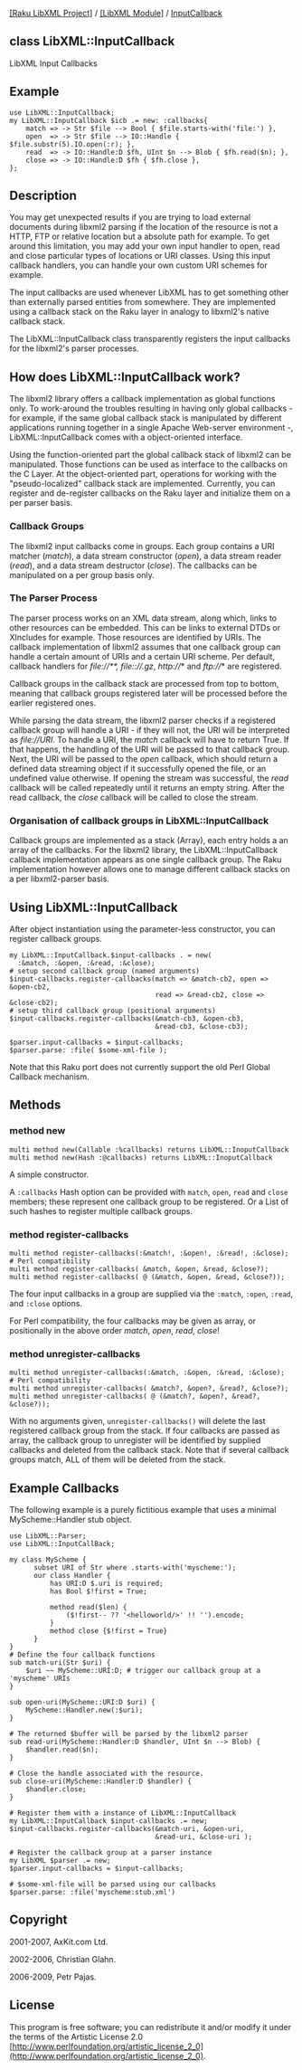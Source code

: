 [[Raku LibXML Project]](https://libxml-raku.github.io)
 / [[LibXML Module]](https://libxml-raku.github.io/LibXML-raku)
 / [InputCallback](https://libxml-raku.github.io/LibXML-raku/InputCallback)

class LibXML::InputCallback
---------------------------

LibXML Input Callbacks

Example
-------

    use LibXML::InputCallback;
    my LibXML::InputCallback $icb .= new: :callbacks{
        match => -> Str $file --> Bool { $file.starts-with('file:') },
        open  => -> Str $file --> IO::Handle { $file.substr(5).IO.open(:r); },
        read  => -> IO::Handle:D $fh, UInt $n --> Blob { $fh.read($n); },
        close => -> IO::Handle:D $fh { $fh.close },
    };

Description
-----------

You may get unexpected results if you are trying to load external documents during libxml2 parsing if the location of the resource is not a HTTP, FTP or relative location but a absolute path for example. To get around this limitation, you may add your own input handler to open, read and close particular types of locations or URI classes. Using this input callback handlers, you can handle your own custom URI schemes for example.

The input callbacks are used whenever LibXML has to get something other than externally parsed entities from somewhere. They are implemented using a callback stack on the Raku layer in analogy to libxml2's native callback stack.

The LibXML::InputCallback class transparently registers the input callbacks for the libxml2's parser processes.

How does LibXML::InputCallback work?
------------------------------------

The libxml2 library offers a callback implementation as global functions only. To work-around the troubles resulting in having only global callbacks - for example, if the same global callback stack is manipulated by different applications running together in a single Apache Web-server environment -, LibXML::InputCallback comes with a object-oriented interface.

Using the function-oriented part the global callback stack of libxml2 can be manipulated. Those functions can be used as interface to the callbacks on the C Layer. At the object-oriented part, operations for working with the "pseudo-localized" callback stack are implemented. Currently, you can register and de-register callbacks on the Raku layer and initialize them on a per parser basis.

### Callback Groups

The libxml2 input callbacks come in groups. Each group contains a URI matcher (*match*), a data stream constructor (*open*), a data stream reader (*read*), and a data stream destructor (*close*). The callbacks can be manipulated on a per group basis only.

### The Parser Process

The parser process works on an XML data stream, along which, links to other resources can be embedded. This can be links to external DTDs or XIncludes for example. Those resources are identified by URIs. The callback implementation of libxml2 assumes that one callback group can handle a certain amount of URIs and a certain URI scheme. Per default, callback handlers for *file://**, *file:://*.gz*, *http://** and *ftp://** are registered.

Callback groups in the callback stack are processed from top to bottom, meaning that callback groups registered later will be processed before the earlier registered ones.

While parsing the data stream, the libxml2 parser checks if a registered callback group will handle a URI - if they will not, the URI will be interpreted as *file://URI*. To handle a URI, the *match* callback will have to return True. If that happens, the handling of the URI will be passed to that callback group. Next, the URI will be passed to the *open* callback, which should return a defined data streaming object if it successfully opened the file, or an undefined value otherwise. If opening the stream was successful, the *read* callback will be called repeatedly until it returns an empty string. After the read callback, the *close* callback will be called to close the stream.

### Organisation of callback groups in LibXML::InputCallback

Callback groups are implemented as a stack (Array), each entry holds a an array of the callbacks. For the libxml2 library, the LibXML::InputCallback callback implementation appears as one single callback group. The Raku implementation however allows one to manage different callback stacks on a per libxml2-parser basis.

Using LibXML::InputCallback
---------------------------

After object instantiation using the parameter-less constructor, you can register callback groups.

    my LibXML::InputCallback.$input-callbacks . = new(
      :&match, :&open, :&read, :&close);
    # setup second callback group (named arguments)
    $input-callbacks.register-callbacks(match => &match-cb2, open => &open-cb2,
                                        read => &read-cb2, close => &close-cb2);
    # setup third callback group (positional arguments)
    $input-callbacks.register-callbacks(&match-cb3, &open-cb3,
                                        &read-cb3, &close-cb3);

    $parser.input-callbacks = $input-callbacks;
    $parser.parse: :file( $some-xml-file );

Note that this Raku port does not currently support the old Perl Global Callback mechanism.

Methods
-------

### method new

    multi method new(Callable :%callbacks) returns LibXML::InoputCallback
    multi method new(Hash :@callbacks) returns LibXML::InoputCallback

A simple constructor.

A `:callbacks` Hash option can be provided with `match`, `open`, `read` and `close` members; these represent one callback group to be registered. Or a List of such hashes to register multiple callback groups.

### method register-callbacks

    multi method register-callbacks(:&match!, :&open!, :&read!, :&close);
    # Perl compatibility
    multi method register-callbacks( &match, &open, &read, &close?);
    multi method register-callbacks( @ (&match, &open, &read, &close?));

The four input callbacks in a group are supplied via the `:match`, `:open`, `:read`, and `:close` options.

For Perl compatibility, the four callbacks may be given as array, or positionally in the above order *match*, *open*, *read*, *close*!

### method unregister-callbacks

    multi method unregister-callbacks(:&match, :&open, :&read, :&close);
    # Perl compatibility
    multi method unregister-callbacks( &match?, &open?, &read?, &close?);
    multi method unregister-callbacks( @ (&match?, &open?, &read?, &close?));

With no arguments given, `unregister-callbacks()` will delete the last registered callback group from the stack. If four callbacks are passed as array, the callback group to unregister will be identified by supplied callbacks and deleted from the callback stack. Note that if several callback groups match, ALL of them will be deleted from the stack.

Example Callbacks
-----------------

The following example is a purely fictitious example that uses a minimal MyScheme::Handler stub object.

    use LibXML::Parser;
    use LibXML::InputCallBack;

    my class MyScheme {
          subset URI of Str where .starts-with('myscheme:');
          our class Handler {
              has URI:D $.uri is required;
              has Bool $!first = True;

              method read($len) {
                  ($!first-- ?? '<helloworld/>' !! '').encode;
              }
              method close {$!first = True}
          }
    }
    # Define the four callback functions
    sub match-uri(Str $uri) {
        $uri ~~ MyScheme::URI:D; # trigger our callback group at a 'myscheme' URIs
    }

    sub open-uri(MyScheme::URI:D $uri) {
        MyScheme::Handler.new(:$uri);
    }

    # The returned $buffer will be parsed by the libxml2 parser
    sub read-uri(MyScheme::Handler:D $handler, UInt $n --> Blob) {
        $handler.read($n);
    }

    # Close the handle associated with the resource.
    sub close-uri(MyScheme::Handler:D $handler) {
        $handler.close;
    }

    # Register them with a instance of LibXML::InputCallback
    my LibXML::InputCallback $input-callbacks .= new;
    $input-callbacks.register-callbacks(&match-uri, &open-uri,
                                        &read-uri, &close-uri );

    # Register the callback group at a parser instance
    my LibXML $parser .= new;
    $parser.input-callbacks = $input-callbacks;

    # $some-xml-file will be parsed using our callbacks
    $parser.parse: :file('myscheme:stub.xml')

Copyright
---------

2001-2007, AxKit.com Ltd.

2002-2006, Christian Glahn.

2006-2009, Petr Pajas.

License
-------

This program is free software; you can redistribute it and/or modify it under the terms of the Artistic License 2.0 [http://www.perlfoundation.org/artistic_license_2_0](http://www.perlfoundation.org/artistic_license_2_0).

